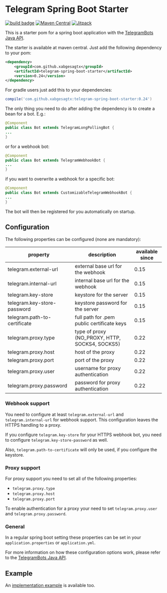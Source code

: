 # Telegram Spring Boot Starter

[![build badge](https://github.com/xabgesagtx/telegram-spring-boot-starter/workflows/build/badge.svg)](https://github.com/xabgesagtx/telegram-spring-boot-starter/actions?query=workflow%3Abuild) [![Maven Central](https://maven-badges.herokuapp.com/maven-central/com.github.xabgesagtx/telegram-spring-boot-starter/badge.svg)](https://mvnrepository.com/artifact/com.github.xabgesagtx/telegram-spring-boot-starter) [![Jitpack](https://jitpack.io/v/xabgesagtx/telegram-spring-boot-starter.svg)](https://jitpack.io/#xabgesagtx/telegram-spring-boot-starter)

This is a starter pom for a spring boot application with the [TelegramBots Java API](https://github.com/rubenlagus/TelegramBots).


The starter is available at maven central. Just add the following dependency to your pom:

```xml
<dependency>
	<groupId>com.github.xabgesagtx</groupId>
	<artifactId>telegram-spring-boot-starter</artifactId>
	<version>0.24</version>
</dependency>
```

For gradle users just add this to your dependencies:
```groovy
compile('com.github.xabgesagtx:telegram-spring-boot-starter:0.24')
```

The only thing you need to do after adding the dependency is to create a bean for a bot. E.g.:

```java
@Component
public class Bot extends TelegramLongPollingBot {
...
} 
```

or for a webhook bot:

```java
@Component
public class Bot extends TelegramWebhookBot {
... 
}
```

if you want to overwrite a webhook for a specific bot:
```java
@Component
public class Bot extends CustomizableTelegramWebhookBot {
... 
}
```


The bot will then be registered for you automatically on startup.

## Configuration
 
The following properties can be configured (none are mandatory):

| property | description | available since |
| -------- | ----------- | --------------- |
| telegram.external-url | external base url for the webhook | 0.15 |
| telegram.internal-url | internal base url for the webhook | 0.15 |
| telegram.key-store | keystore for the server | 0.15 |
| telegram.key-store-password | keystore password for the server | 0.15 |
| telegram.path-to-certificate | full path for .pem public certificate keys | 0.15 |
| telegram.proxy.type | type of proxy (NO_PROXY, HTTP, SOCKS4, SOCKS5) | 0.22 |
| telegram.proxy.host | host of the proxy | 0.22 |
| telegram.proxy.port | port of the proxy | 0.22 |
| telegram.proxy.user | username for proxy authentication | 0.22 |
| telegram.proxy.password | password for proxy authentication | 0.22 |

### Webhook support

You need to configure at least `telegram.external-url` and `telegram.internal-url` for webhook support. This configuration leaves the HTTPS handling to a proxy.

If you configure `telegram.key-store` for your HTTPS webhook bot, you need to configure `telegram.key-store-password` as well.

Also, `telegram.path-to-certificate` will only be used, if you configure the keystore.

### Proxy support

For proxy support you need to set all of the following properties: 
* `telegram.proxy.type`
* `telegram.proxy.host`
* `telegram.proxy.port`

To enable authentication for a proxy your need to set `telegram.proxy.user` and `telegram.proxy.password`.

### General

In a regular spring boot setting these properties can be set in your `application.properties` or `application.yml`.

For more information on how these configuration options work, please refer to the [TelegramBots Java API](https://github.com/rubenlagus/TelegramBots).

## Example

An [implementation example](https://github.com/xabgesagtx/telegram-spring-boot-starter-example) is available too.
